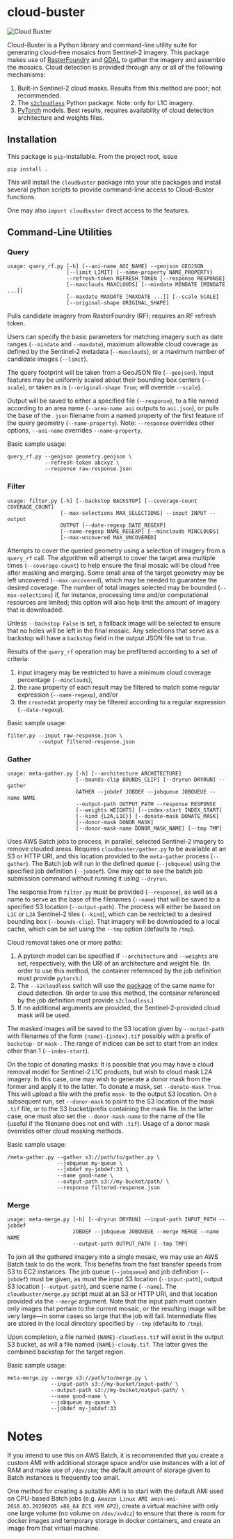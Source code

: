 # cloud-buster

![Cloud Buster](https://user-images.githubusercontent.com/11281373/72922457-f7a3d080-3d44-11ea-9032-fc80166a5389.jpg)

Cloud-Buster is a Python library and command-line utility suite for generating cloud-free mosaics from Sentinel-2 imagery.  This package makes use of [RasterFoundry](https://rasterfoundry.azavea.com/) and [GDAL](https://gdal.org) to gather the imagery and assemble the mosaics.  Cloud detection is provided through any or all of the following mechanisms:
1. Built-in Sentinel-2 cloud masks.  Results from this method are poor; not recommended.
2. The [`s2cloudless`](https://github.com/sentinel-hub/sentinel2-cloud-detector) Python package.  Note: only for L1C imagery.
3. [PyTorch](https://pytorch.org/) models.  Best results, requires availability of cloud detection architecture and weights files.

## Installation

This package is `pip`-installable.  From the project root, issue
```
pip install .
```
This will install the `cloudbuster` package into your site packages and install several python scripts to provide command-line access to Cloud-Buster functions.

One may also `import cloudbuster` direct access to the features.

## Command-Line Utilities

### Query

```
usage: query_rf.py [-h] [--aoi-name AOI_NAME] --geojson GEOJSON
                   [--limit LIMIT] [--name-property NAME_PROPERTY]
                   --refresh-token REFRESH_TOKEN [--response RESPONSE]
                   [--maxclouds MAXCLOUDS] [--mindate MINDATE [MINDATE ...]]
                   [--maxdate MAXDATE [MAXDATE ...]] [--scale SCALE]
                   [--original-shape ORIGINAL_SHAPE]
```

Pulls candidate imagery from RasterFoundry (RF); requires an RF refresh token.

Users can specify the basic parameters for matching imagery such as date ranges (`--mindate` and `--maxdate`), maximum allowable cloud coverage as defined by the Sentinel-2 metadata (`--maxclouds`), or a maximum number of candidate images (`--limit`).

The query footprint will be taken from a GeoJSON file (`--geojson`). Input features may be uniformly scaled about their bounding box centers (`--scale`), or taken as is (`--original-shape True`; will override `--scale`).

Output will be saved to either a specified file (`--response`), to a file named according to an area name (`--area-name aoi` outputs to `aoi.json`), or pulls the base of the `.json` filename from a named property of the first feature of the query geometry (`--name-property`).  Note: `--response` overrides other options, `--aoi-name` overrides `--name-property`.

Basic sample usage:
```
query_rf.py --geojson geometry.geojson \
            --refresh-token abcxyz \
            --response raw-response.json
```

### Filter

```
usage: filter.py [-h] [--backstop BACKSTOP] [--coverage-count COVERAGE_COUNT]
                 [--max-selections MAX_SELECTIONS] --input INPUT --output
                 OUTPUT [--date-regexp DATE_REGEXP]
                 [--name-regexp NAME_REGEXP] [--minclouds MINCLOUDS]
                 [--max-uncovered MAX_UNCOVERED]
```

Attempts to cover the queried geometry using a selection of imagery from a `query_rf` call.  The algorithm will attempt to cover the target area multiple times (`--coverage-count`) to help ensure the final mosaic will be cloud free after masking and merging.  Some small area of the target geometry may be left uncovered (`--max-uncovered`), which may be needed to guarantee the desired coverage.  The number of total images selected may be bounded (`--max-selections`) if, for instance, processing time and/or computational resources are limited; this option will also help limit the amount of imagery that is downloaded.

Unless `--backstop False` is set, a fallback image will be selected to ensure that no holes will be left in the final mosaic.  Any selections that serve as a backstop will have a `backstop` field in the output JSON file set to `True`.

Results of the `query_rf` operation may be prefiltered according to a set of criteria:
1. input imagery may be restricted to have a minimum cloud coverage percentage (`--minclouds`),
2. the `name` property of each result may be filtered to match some regular expression (`--name-regexp`), and/or
3. the `createdAt` property may be filtered according to a regular expression (`--date-regexp`).

Basic sample usage:
```
filter.py --input raw-response.json \
          --output filtered-response.json
```

### Gather

```
usage: meta-gather.py [-h] [--architecture ARCHITECTURE]
                      [--bounds-clip BOUNDS_CLIP] [--dryrun DRYRUN] --gather
                      GATHER --jobdef JOBDEF --jobqueue JOBQUEUE --name NAME
                      --output-path OUTPUT_PATH --response RESPONSE
                      [--weights WEIGHTS] [--index-start INDEX_START]
                      [--kind {L2A,L1C}] [--donate-mask DONATE_MASK]
                      [--donor-mask DONOR_MASK]
                      [--donor-mask-name DONOR_MASK_NAME] [--tmp TMP]
```

Uses AWS Batch jobs to process, in parallel, selected Sentinel-2 imagery to remove clouded areas.  Requires `cloudbuster/gather.py` to be available at an S3 or HTTP URI, and this location provided to the `meta-gather` process (`--gather`).  The Batch job will run in the defined queue (`--jobqueue`) using the specified job definition (`--jobdef`).  One may opt to see the batch job submission command without running it using `--dryrun`.

The response from `filter.py` must be provided (`--response`), as well as a name to serve as the base of the filenames (`--name`) that will be saved to a specified S3 location (`--output-path`).  The process will either be based on `L1C` or `L2A` Sentinel-2 tiles (`--kind`), which can be restricted to a desired bounding box (`--bounds-clip`).  That imagery will be downloaded to a local cache, which can be set using the `--tmp` option (defaults to `/tmp`).

Cloud removal takes one or more paths:
1. A pytorch model can be specified if `--architecture` and `--weights` are set, respectively, with the URI of an architecture and weight file.  (In order to use this method, the container referenced by the job definition must provide `pytorch`.)
2. The `--s2cloudless` switch will use the [package](https://github.com/sentinel-hub/sentinel2-cloud-detector) of the same name for cloud detection.  (In order to use this method, the container referenced by the job definition must provide `s2cloudless`.)
3. If no additional arguments are provided, the Sentinel-2-provided cloud mask will be used.

The masked images will be saved to the S3 location given by `--output-path` with filenames of the form `{name}-{index}.tif` possibly with a prefix of `backstop-` or `mask-`.  The range of indices can be set to start from an index other than 1 (`--index-start`).

On the topic of donating masks: It is possible that you may have a cloud removal model for Sentinel-2 L1C products, but wish to cloud mask L2A imagery.  In this case, one may wish to generate a donor mask from the former and apply it to the latter.  To donate a mask, set `--donate-mask True`.  This will upload a file with the prefix `mask-` to the output S3 location.  On a subsequent run, set `--donor-mask` to point to the S3 location of the mask `.tif` file, or to the S3 bucket/prefix containing the mask file.  In the latter case, one must also set the `--donor-mask-name` to the name of the file (useful if the filename does not end with `.tif`).  Usage of a donor mask overrides other cloud masking methods.

Basic sample usage:
```
/meta-gather.py --gather s3://path/to/gather.py \
                --jobqueue my-queue \
                --jobdef my-jobdef:33 \
                --name good-name \
                --output-path s3://my-bucket/path/ \
                --response filtered-response.json
```

### Merge

```
usage: meta-merge.py [-h] [--dryrun DRYRUN] --input-path INPUT_PATH --jobdef
                     JOBDEF --jobqueue JOBQUEUE --merge MERGE --name NAME
                     --output-path OUTPUT_PATH [--tmp TMP]
```

To join all the gathered imagery into a single mosaic, we may use an AWS Batch task to do the work.  This benefits from the fast transfer speeds from S3 to EC2 instances.  The job queue (`--jobqueue`) and job definition (`--jobdef`) must be given, as must the input S3 location (`--input-path`), output S3 location (`--output-path`), and scene name (`--name`).  The `cloudbuster/merge.py` script must at an S3 or HTTP URI, and that location provided via the `--merge` argument.  Note that the input path must contain only images that pertain to the current mosaic, or the resulting image will be very large—in some cases so large that the job will fail.  Intermediate files are stored in the local directory specified by `--tmp` (defaults to `/tmp`).

Upon completion, a file named `{NAME}-cloudless.tif` will exist in the output S3 bucket, as will a file named `{NAME}-cloudy.tif`.  The latter gives the combined backstop for the target region.

Basic sample usage:
```
meta-merge.py --merge s3://path/to/merge.py \
              --input-path s3://my-bucket/input-path/ \
              --output-path s3://my-bucket/output-path/ \
              --name good-name \
              --jobqueue my-queue \
              --jobdef my-jobdef:33
```

# Notes #

If you intend to use this on AWS Batch, it is recommended that you create a custom AMI with additional storage space and/or use instances with a lot of RAM and make use of `/dev/shm`;  the default amount of storage given to Batch instances is frequently too small.

One method for creating a suitable AMI is to start with the default AMI used on CPU-based Batch jobs (e.g. `Amazon Linux AMI amzn-ami-2018.03.20200205 x86_64 ECS HVM GP2`), create a virtual machine with only one large volume (no volume on `/dev/xvdcz`) to ensure that there is room for docker images and temporary storage in docker containers, and create an image from that virtual machine.
